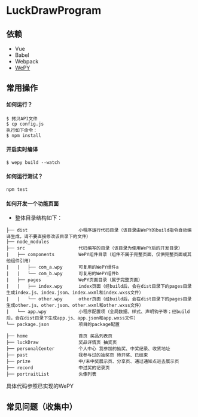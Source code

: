 # LuckDrawProgram

## 依赖

- Vue
- Babel
- Webpack
- [WePY](https://tencent.github.io/wepy/)

## 常用操作

#### 如何运行？

```
$ 拷贝API文件
$ cp config.js
执行如下命令：
$ npm install
```

#### 开启实时编译
```
$ wepy build --watch
```

#### 如何运行测试？
```
npm test
```
#### 如何开发一个功能页面

 - 整体目录结构如下：

```
├── dist                   小程序运行代码目录（该目录由WePY的build指令自动编译生成，请不要直接修改该目录下的文件）
├── node_modules           
├── src                    代码编写的目录（该目录为使用WePY后的开发目录）
|   ├── components         WePY组件目录（组件不属于完整页面，仅供完整页面或其他组件引用）
|   |   ├── com_a.wpy      可复用的WePY组件a
|   |   └── com_b.wpy      可复用的WePY组件b
|   ├── pages              WePY页面目录（属于完整页面）
|   |   ├── index.wpy      index页面（经build后，会在dist目录下的pages目录生成index.js、index.json、index.wxml和index.wxss文件）
|   |   └── other.wpy      other页面（经build后，会在dist目录下的pages目录生成other.js、other.json、other.wxml和other.wxss文件）
|   └── app.wpy            小程序配置项（全局数据、样式、声明钩子等；经build后，会在dist目录下生成app.js、app.json和app.wxss文件）
└── package.json           项目的package配置
```


```
├── home                   首页 奖品列表页
├── luckDraw               奖品详情页 抽奖页
├── personalCenter         个人中心 我参加的抽奖、中奖纪录、收货地址
├── past                   我参与过的抽奖页 待开奖、已结束
├── prize                  中/未中奖展示页、分享页、通过通知点进去展示页
├── record                 中过奖的记录页
├── portraitList           头像列表
```

具体代码参照已实现的WePY


## 常见问题（收集中）
